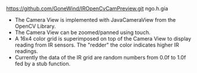 https://github.com/GoneWind/IROpenCvCamPreview.git
ngo.h.gia

- The Camera View is implemented with JavaCameraView from the OpenCV Library.
- The Camera View can be zoomed/panned using touch.
- A 16x4 color grid is superimposed on top of the Camera View to display reading from IR sensors. The "redder" the color indicates higher IR readings.
- Currently the data of the IR grid are random numbers from 0.0f to 1.0f fed by a stub function.